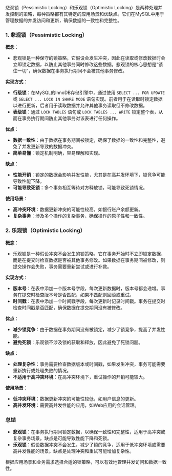 悲观锁（Pessimistic Locking）和乐观锁（Optimistic Locking）是两种处理并发控制的策略，每种策略都有其特定的应用场景和优缺点。它们在MySQL中用于管理数据的并发访问和更新，确保数据的一致性和完整性。

### 1. 悲观锁（Pessimistic Locking）

**概念**：
- 悲观锁是一种保守的锁策略，它假设会发生冲突，因此在读取或修改数据时会立即锁定数据，以防止其他事务同时修改这些数据。悲观锁的核心思想是“锁住一切”，确保数据在事务执行期间不会被其他事务修改。

**实现方式**：
- **行级锁**：在MySQL的InnoDB存储引擎中，通过使用 `SELECT ... FOR UPDATE` 或 `SELECT ... LOCK IN SHARE MODE` 语句实现。前者用于在读取时锁定数据以进行更新，后者用于读取数据并允许其他事务读取但不修改数据。
- **表级锁**：通过 `LOCK TABLES` 语句或 `LOCK TABLES ... WRITE` 锁定整个表，从而在事务执行期间防止其他事务对该表进行任何操作。

**优点**：
- **数据一致性**：由于数据在事务期间被锁定，确保了数据的一致性和完整性，避免了并发更新导致的数据冲突。
- **简单易懂**：锁定机制明确，容易理解和实现。

**缺点**：
- **性能开销**：锁定的数据会影响并发性能，尤其是在高并发环境下，锁竞争可能导致性能下降。
- **可能导致死锁**：多个事务相互等待对方释放锁，可能导致死锁情况。

**使用场景**：
- **高冲突环境**：数据更新冲突的可能性较高，如银行账户余额更新。
- **复杂事务**：涉及多个操作的复杂事务，确保操作的原子性和一致性。

### 2. 乐观锁（Optimistic Locking）

**概念**：
- 乐观锁是一种假设冲突不会发生的锁策略，它在事务开始时不立即锁定数据，而是在提交时检查数据是否被其他事务修改。如果数据在事务期间被修改，则提交操作会失败，事务需要重新尝试或进行补救。

**实现方式**：
- **版本号**：在表中添加一个版本号字段，每次更新数据时，版本号都会递增。事务在提交时检查版本号是否匹配，如果不匹配则回滚或重试。
- **时间戳**：在表中添加一个时间戳字段，每次更新时记录时间戳。事务在提交时检查时间戳是否匹配，确保数据在提交期间没有被修改。

**优点**：
- **减少锁竞争**：由于数据在事务期间没有被锁定，减少了锁竞争，提高了并发性能。
- **避免死锁**：乐观锁不涉及锁的获取和释放，因此避免了死锁问题。

**缺点**：
- **处理复杂性**：事务需要检查数据版本或时间戳，如果发生冲突，事务可能需要重新执行或处理失败的情况。
- **不适用于高冲突环境**：在高冲突环境下，重试操作的开销可能较大。

**使用场景**：
- **低冲突环境**：数据更新冲突的可能性较低，如用户信息的更新。
- **高并发环境**：需要高并发性能的应用，如Web应用的会话管理。

### 总结

- **悲观锁**：在事务执行期间锁定数据，以确保一致性和完整性，适用于高冲突或复杂事务场景。缺点是可能导致性能下降和死锁。
- **乐观锁**：假设数据冲突不会发生，减少了锁的竞争，适用于低冲突环境或需要高并发性能的场景。缺点是处理冲突和重试可能增加复杂性。

根据应用场景和业务需求选择合适的锁策略，可以有效地管理并发访问和数据一致性。